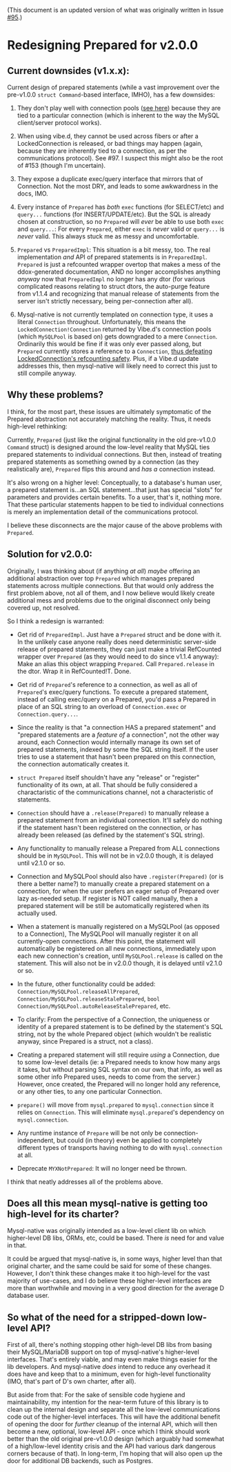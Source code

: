 (This document is an updated version of what was originally
written in Issue [#95](https://github.com/mysql-d/mysql-native/issues/95).)

Redesigning Prepared for v2.0.0
===============================

Current downsides (v1.x.x):
---------------------------

Current design of prepared statements (while a vast improvement over the
pre-v1.0.0 `struct Command`-based interface, IMHO), has a few downsides:

1. They don't play well with connection pools
([see here](https://github.com/mysql-d/mysql-native/issues/87#issuecomment-259484192))
because they are tied to a particular connection (which is inherent to the way
the MySQL client/server protocol works).

2. When using vibe.d, they cannot be used across fibers or after a
LockedConnection is released, or bad things may happen (again, because they
are inherently tied to a connection, as per the communications protocol).
See #97. I suspect this might also be the root of #153 (though I'm uncertain).

3. They expose a duplicate exec/query interface that mirrors that of
Connection. Not the most DRY, and leads to some awkwardness in the docs, IMO.

4. Every instance of `Prepared` has *both* `exec` functions (for SELECT/etc)
and `query...` functions (for INSERT/UPDATE/etc). But the SQL is already chosen
at construction, so no `Prepared` will *ever* be able to use both `exec` and
`query...`: For every `Prepared`, either `exec` is *never* valid or `query...`
is *never* valid. This always stuck me as messy and uncomfortable.

5. `Prepared` vs `PreparedImpl`: This situation is a bit messy, too. The real
implementation *and* API of prepared statements is in `PreparedImpl`.
`Prepared` is just a refcounted wrapper overtop that makes a mess of the
ddox-generated documentation, AND no longer accomplishes anything *anyway*
now that `PreparedImpl` no longer has any dtor (for various complicated
reasons relating to struct dtors, the auto-purge feature from v1.1.4 and
recognizing that manual release of statements from the server isn't strictly
necessary, being per-connection after all).

6. Mysql-native is not currently templated on connection type, it uses a literal
`Connection` throughout. Unfortunately, this means the `LockedConnection!Connection`
returned by Vibe.d's connection pools (which `MySQLPool` is based on) gets
downgraded to a mere `Connection`. Ordinarily this would be fine if it was only
ever passed along, but `Prepared` currently stores a reference to a
`Connection`,
[thus defeating LockedConnection's refcounting safety](http://forum.rejectedsoftware.com/groups/rejectedsoftware.vibed/thread/48837/).
Plus, if a Vibe.d update addresses this, then mysql-native will likely need
to correct this just to still compile anyway.

Why these problems?
-------------------

I think, for the most part, these issues are ultimately symptomatic of the
Prepared abstraction not accurately matching the reality. Thus, it needs
high-level rethinking:

Currently, `Prepared` (just like the original functionality in the old
pre-v1.0.0 `Command` struct) is designed around the low-level reality that
MySQL ties prepared statements to individual connections. But then, instead
of treating prepared statements as something owned by a connection (as they
realistically are), `Prepared` flips this around and *has a* connection
instead.

It's also wrong on a higher level: Conceptually, to a database's human user,
a prepared statement is...an SQL statement...that just has special "slots"
for parameters and provides certain benefits. To a user, that's it, nothing
more. That these particular statements happen to be tied to individual
connections is merely an implementation detail of the communications protocol. 

I believe these disconnects are the major cause of the above problems with `Prepared`.

Solution for v2.0.0:
--------------------

Originally, I was thinking about (if anything *at all*) *maybe* offering an
additional abstraction over top `Prepared` which manages prepared statements
across multiple connections. But that would only address the first problem
above, not all of them, and I now believe would likely create additional
mess and problems due to the original disconnect only being covered up,
not resolved.

So I think a redesign is warranted:

- Get rid of `PreparedImpl`. Just have a `Prepared` struct and be done with it.
In the unlikely case anyone really does need deterministic server-side release
of prepared statements, they can just make a trivial RefCounted wrapper over
`Prepared` (as they would need to do since v1.1.4 anyway): Make an alias this
object wrapping `Prepared`. Call `Prepared.release` in the dtor. Wrap it in
RefCounted!T. Done.

- Get rid of `Prepared`'s reference to a connection, as well as all of
`Prepared`'s exec/query functions. To execute a prepared statement, instead
of calling exec/query on a Prepared, you'd pass a Prepared in place of an SQL
string to an overload of `Connection.exec` or `Connection.query...`.

- Since the reality is that "a connection HAS a prepared statement" and
"prepared statements are a *feature of* a connection", not the other way
around, each Connection would internally manage its own set of prepared
statements, indexed by some the SQL string itself. If the user tries to use
a statement that hasn't been prepared on this connection, the connection
automatically creates it.

- `struct Prepared` itself shouldn't have any "release" or "register"
functionality of its own, at all. That should be fully considered a
charactaristic of the communications channel, not a characteristic of
statements.

- `Connection` should have a `.release(Prepared)` to manually release a
prepared statement from an individual connection. It'll safely do nothing if
the statement hasn't been registered on the connection, or has already been
released (as defined by the statement's SQL string).

- Any functionality to manually release a Prepared from ALL connections
should be in `MySQLPool`. This will not be in v2.0.0 though,
it is delayed until v2.1.0 or so.

- Connection and MySQLPool should also have `.register(Prepared)`
(or is there a better name?) to manually create a prepared statement on a
connection, for when the user prefers an eager setup of Prepared over lazy
as-needed setup. If register is NOT called manually, then a prepared statement
will be still be automatically registered when its actually used.

- When a statement is manually registered on a MySQLPool (as opposed to
a Connection), The MySQLPool will manually register it on all
currently-open connections. After this point, the statement will automatically
be registered on all new connections, immediately upon each new connection's
creation, until `MySQLPool.release` is called on the statement. This will also
not be in v2.0.0 though, it is delayed until v2.1.0 or so.

- In the future, other functionality could be added:
`Connection/MySQLPool.releaseAllPrepared`, `Connection/MySQLPool.releaseStalePrepared`,
`bool Connection/MySQLPool.autoReleaseStalePrepared`, etc.

- To clarify: From the perspective of a Connection, the uniqueness or identity
of a prepared statement is to be defined by the statement's SQL string,
not by the whole Prepared object (which wouldn't be realistic anyway, since
Prepared is a struct, not a class).

- Creating a prepared statement will still require *using* a Connection,
due to some low-level details (ie: a Prepared needs to know how many args it
takes, but without parsing SQL syntax on our own, that info, as well as some
other info Prepared uses, needs to come from the server.) However, once
created, the Prepared will no longer hold any reference, or any other
ties, to any one particular Connection.

- `prepare()` will move from `mysql.prepared` to `mysql.connection` since
it relies on `Connection`. This will eliminate `mysql.prepared`'s dependency
on `mysql.connection`.

- Any runtime instance of `Prepare` will be not only be connection-independent,
but could (in theory) even be applied to completely different types of
transports having nothing to do with `mysql.connection` at all.

- Deprecate `MYXNotPrepared`: It will no longer need be thrown.

I think that neatly addresses all of the problems above.

Does all this mean mysql-native is getting too high-level for its charter?
--------------------------------------------------------------------------

Mysql-native was originally intended as a low-level client lib on which
higher-level DB libs, ORMs, etc, could be based. There *is* need for and
value in that.

It could be argued that mysql-native is, in some ways, higher level than
that original charter, and the same could be said for some of these changes.
However, I don't think these changes make it too high-level for the vast
majority of use-cases, and I do believe these higher-level interfaces are
more than worthwhile and moving in a very good direction for the average D
database user.

So what of the need for a stripped-down low-level API?
------------------------------------------------------

First of all, there's nothing stopping other high-level DB libs from basing
their MySQL/MariaDB support on top of mysql-native's higher-level interfaces.
That's entirely viable, and may even make things easier for the lib developers.
And mysql-native *does* intend to reduce any overhead it does have and keep
that to a minimum, even for high-level functionality (IMO, that's part of D's
own charter, after all).

But aside from that: For the sake of sensible code hygiene and maintainability,
my intention for the near-term future of this library is to clean up the
internal design and separate all the low-level communications code out of the
higher-level interfaces. This will have the additional benefit of opening the
door for *further* cleanup of the internal API, which will then become a new,
optional, low-level API - once which I think should work better than the old
original pre-v1.0.0 design (which arguably had somewhat of a high/low-level
identity crisis and the API had various dark dangerous corners because of
that). In long-term, I'm hoping that will also open up the door for additional
DB backends, such as Postgres.
